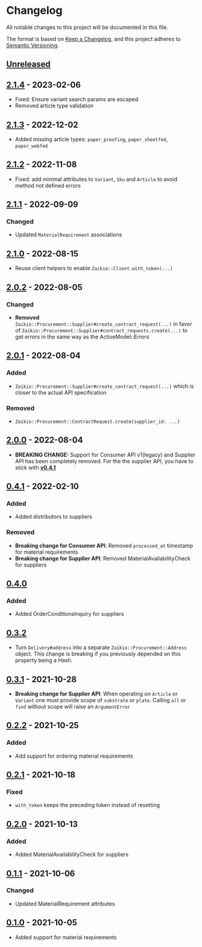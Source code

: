 # Changelog

All notable changes to this project will be documented in this file.

The format is based on [Keep a Changelog](https://keepachangelog.com/en/1.0.0/),
and this project adheres to [Semantic Versioning](https://semver.org/spec/v2.0.0.html).

## [Unreleased]
## [2.1.4] - 2023-02-06

- Fixed: Ensure variant search params are escaped
- Removed article type validation

## [2.1.3] - 2022-12-02

- Added missing article types: `paper_proofing`, `paper_sheetfed`, `paper_webfed`

## [2.1.2] - 2022-11-08

- Fixed: add minimal attributes to `Variant`, `Sku` and `Article` to avoid method not defined errors

## [2.1.1] - 2022-09-09
### Changed
 - Updated `MaterialRequirement` associations
## [2.1.0] - 2022-08-15
- Reuse client helpers to enable `Zaikio::Client.with_token(...)`
## [2.0.2] - 2022-08-05
### Changed
 - **Removed** `Zaikio::Procurement::Supplier#create_contract_request(...)` in favor of `Zaikio::Procurement::Supplier#contract_requests.create(...)` to get errors in the same way as the ActiveModel::Errors
## [2.0.1] - 2022-08-04
### Added
- `Zaikio::Procurement::Supplier#create_contract_request(...)` which is closer to the actual API specification
### Removed
- `Zaikio::Procurement::ContractRequest.create(supplier_id: ...)`
## [2.0.0] - 2022-08-04
  * **BREAKING CHANGE:** Support for Consumer API v1(legacy) and Supplier API has been completely removed.
  For the the supplier API, you have to stick with **[v0.4.1](  https://github.com/zaikio/zaikio-procurement-ruby/tree/v0.4.1)**
## [0.4.1] - 2022-02-10
### Added
 - Added distributors to suppliers

### Removed
- **Breaking change for Consumer API**: Removed `processed_at` timestamp for material requirements
- **Breaking change for Supplier API**: Removed MaterialAvailabilityCheck for suppliers

## [0.4.0]

### Added
- Added OrderConditionsInquiry for suppliers

## [0.3.2]

- Turn `Delivery#address` into a separate `Zaikio::Procurement::Address` object. This
  change is breaking if you previously depended on this property being a Hash.

## [0.3.1] - 2021-10-28
- **Breaking change for Supplier API**: When operating on `Article` or `Variant` one must provide scope
  of `substrate` or `plate`. Calling `all` or `find` without scope will raise an `ArgumentError`

## [0.2.2] - 2021-10-25

### Added
 - Add support for ordering material requirements

## [0.2.1] - 2021-10-18

### Fixed

- `with_token` keeps the preceding token instead of resetting

## [0.2.0] - 2021-10-13

### Added
- Added MaterialAvailabilityCheck for suppliers

## [0.1.1] - 2021-10-06

### Changed
- Updated MaterialRequirement attributes

## [0.1.0] - 2021-10-05

* Added support for material requirements

[Unreleased]: https://github.com/zaikio/zaikio-procurement-ruby/compare/v2.1.4..HEAD
[2.1.4]: https://github.com/zaikio/zaikio-procurement-ruby/compare/v2.1.3..v2.1.4
[2.1.3]: https://github.com/zaikio/zaikio-procurement-ruby/compare/v2.1.2..v2.1.3
[2.1.2]: https://github.com/zaikio/zaikio-procurement-ruby/compare/v2.1.1..v2.1.2
[2.1.1]: https://github.com/zaikio/zaikio-procurement-ruby/compare/v2.1.0..v2.1.1
[2.1.0]: https://github.com/zaikio/zaikio-procurement-ruby/compare/v2.0.2..v2.1.0
[2.0.2]: https://github.com/zaikio/zaikio-procurement-ruby/compare/v2.0.1..v2.0.2
[2.0.1]: https://github.com/zaikio/zaikio-procurement-ruby/compare/v2.0.0..v2.0.1
[2.0.0]: https://github.com/zaikio/zaikio-procurement-ruby/compare/v0.4.1..v2.0.0
[0.4.1]: https://github.com/zaikio/zaikio-procurement-ruby/compare/v0.4.0..v0.4.1
[0.4.0]: https://github.com/zaikio/zaikio-procurement-ruby/compare/v0.3.2..v0.4.0
[0.3.2]: https://github.com/zaikio/zaikio-procurement-ruby/compare/v0.3.1..v0.3.2
[0.3.1]: https://github.com/zaikio/zaikio-procurement-ruby/compare/v0.2.2..v0.3.1
[0.2.2]: https://github.com/zaikio/zaikio-procurement-ruby/compare/v0.2.1..v0.2.2
[0.2.1]: https://github.com/zaikio/zaikio-procurement-ruby/compare/v0.2.0..v0.2.1
[0.2.0]: https://github.com/zaikio/zaikio-procurement-ruby/compare/v0.1.1..v0.2.0
[0.1.1]: https://github.com/zaikio/zaikio-procurement-ruby/compare/v0.1.0..v0.1.1
[0.1.0]: https://github.com/zaikio/zaikio-procurement-ruby/compare/3e84659a2eee172280a7e4f0434fd8ce0e373844..8c9a509b308290ba18c17ef68701fd451cb05d18
